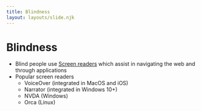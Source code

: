```yaml
---
title: Blindness
layout: layouts/slide.njk
---
```


# Blindness

- Blind people use [Screen readers](https://dequeuniversity.com/screenreaders/) which assist in navigating the web and through applications
- Popular screen readers
  - VoiceOver (integrated in MacOS and iOS)
  - Narrator (integrated in Windows 10+)
  - NVDA (Windows)
  - Orca (Linux)
